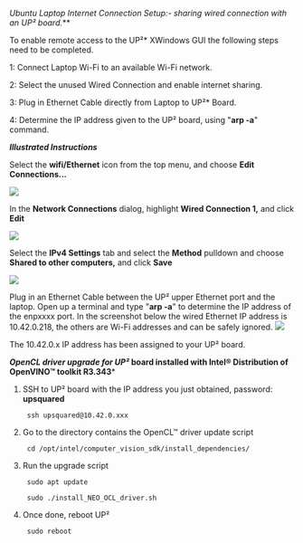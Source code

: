 
***Ubuntu* Laptop Internet Connection Setup:- sharing wired connection with
an UP²* board.***

To enable remote access to the UP²* XWindows GUI the following steps need
to be completed.

1: Connect Laptop Wi-Fi to an available Wi-Fi network.

2: Select the unused Wired Connection and enable internet sharing.

3: Plug in Ethernet Cable directly from Laptop to UP²* Board.

4: Determine the IP address given to the UP² board, using "**arp -a**"
command.



***Illustrated Instructions***

Select the **wifi/Ethernet** icon from the top menu, and choose **Edit
Connections...**

![](../images/edit_connections1.png)

In the **Network Connections** dialog, highlight **Wired Connection 1,**
and click **Edit**

![](../images/wired_connection1.png)

Select the **IPv4 Settings** tab and select the **Method** pulldown and
choose **Shared to other computers,** and click **Save**

![](../images/network_connections.png)

Plug in an Ethernet Cable between the UP² upper Ethernet port and the
laptop. Open up a terminal and type "**arp -a**" to determine the IP
address of the enpxxxx port. In the screenshot below the wired Ethernet
IP address is 10.42.0.218, the others are Wi-Fi addresses and can be
safely ignored.
![](../images/arp1.png)

The 10.42.0.x IP address has been assigned to your UP² board.




***OpenCL driver upgrade for UP²* board installed with Intel® Distribution of OpenVINO™ toolkit R3.343***
1. SSH to UP² board with the IP address you just obtained, password: **upsquared**

        ssh upsquared@10.42.0.xxx
    
2. Go to the directory contains the OpenCL™ driver update script

        cd /opt/intel/computer_vision_sdk/install_dependencies/
        
3. Run the upgrade script

        sudo apt update

        sudo ./install_NEO_OCL_driver.sh
        
4. Once done, reboot UP²

        sudo reboot
        
    
